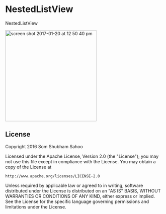 # NestedListView


NestedListView

<img width="290" alt="screen shot 2017-01-20 at 12 50 40 pm" src="https://cloud.githubusercontent.com/assets/12602212/22151019/2d25008a-df42-11e6-9d49-07773a4d9ccf.png">

## License

Copyright 2016 Som Shubham Sahoo

Licensed under the Apache License, Version 2.0 (the "License");
you may not use this file except in compliance with the License.
You may obtain a copy of the License at

    http://www.apache.org/licenses/LICENSE-2.0

Unless required by applicable law or agreed to in writing, software
distributed under the License is distributed on an "AS IS" BASIS,
WITHOUT WARRANTIES OR CONDITIONS OF ANY KIND, either express or implied.
See the License for the specific language governing permissions and
limitations under the License.
